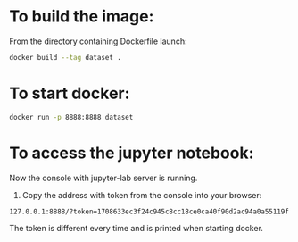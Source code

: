 # To build the image:

From the directory containing Dockerfile launch:

```sh
docker build --tag dataset .
```

# To start docker: 

```sh
docker run -p 8888:8888 dataset
```

# To access the jupyter notebook:

Now the console with jupyter-lab server is running.

1. Copy the address with token from the console into your browser:

``` 
127.0.0.1:8888/?token=1708633ec3f24c945c8cc18ce0ca40f90d2ac94a0a55119f
```

The token is different every time and is printed when starting docker.
